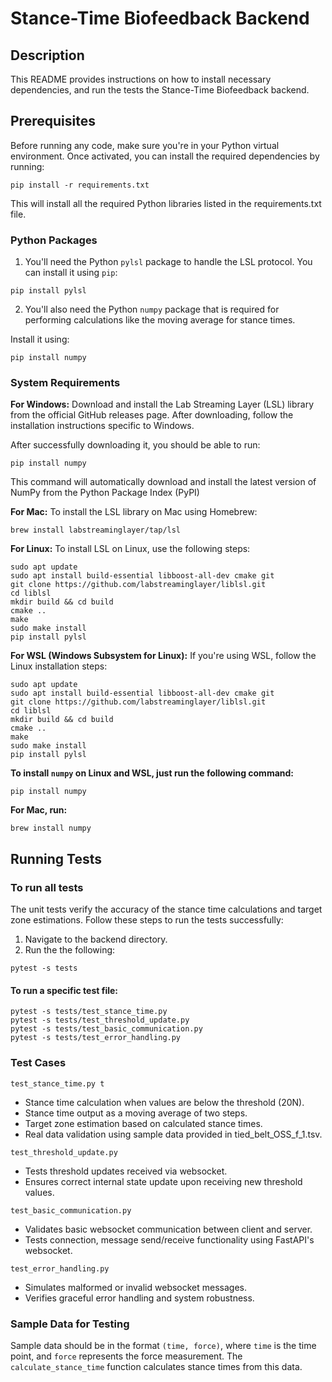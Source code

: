 
# Stance-Time Biofeedback Backend

## Description
This README provides instructions on how to install necessary dependencies, and run the tests the Stance-Time Biofeedback backend. 

## Prerequisites
Before running any code, make sure you're in your Python virtual environment. Once activated, you can install the required dependencies by running:
```
pip install -r requirements.txt
```
This will install all the required Python libraries listed in the requirements.txt file.

### Python Packages
1) You'll need the Python `pylsl` package to handle the LSL protocol. You can install it using `pip`:
```
pip install pylsl
```
2) You'll also need the Python `numpy` package that is required for performing calculations like the moving average for stance times.

Install it using:
```
pip install numpy
```
### System Requirements

**For Windows:**
Download and install the Lab Streaming Layer (LSL) library from the official GitHub releases page.
After downloading, follow the installation instructions specific to Windows. 

After successfully downloading it, you should be able to run: 
```
pip install numpy
```
This command will automatically download and install the latest version of NumPy from the Python Package Index (PyPI)

**For Mac:**
To install the LSL library on Mac using Homebrew:

```
brew install labstreaminglayer/tap/lsl
```
**For Linux:**
To install LSL on Linux, use the following steps:

```
sudo apt update
sudo apt install build-essential libboost-all-dev cmake git
git clone https://github.com/labstreaminglayer/liblsl.git
cd liblsl
mkdir build && cd build
cmake ..
make
sudo make install
pip install pylsl
```

**For WSL (Windows Subsystem for Linux):**
If you're using WSL, follow the Linux installation steps:

```
sudo apt update
sudo apt install build-essential libboost-all-dev cmake git
git clone https://github.com/labstreaminglayer/liblsl.git
cd liblsl
mkdir build && cd build
cmake ..
make
sudo make install
pip install pylsl
```
**To install `numpy` on Linux and WSL, just run the following command:**
```
pip install numpy
```
**For Mac, run:**
```
brew install numpy
```

## Running Tests

### To run all tests
The unit tests verify the accuracy of the stance time calculations and target zone estimations. Follow these steps to run the tests successfully:

1) Navigate to the backend directory.
2) Run the the following:
```
pytest -s tests
```
#### To run a specific test file:
```
pytest -s tests/test_stance_time.py
pytest -s tests/test_threshold_update.py
pytest -s tests/test_basic_communication.py
pytest -s tests/test_error_handling.py
```
### Test Cases
`test_stance_time.py t`

- Stance time calculation when values are below the threshold (20N).
- Stance time output as a moving average of two steps.
- Target zone estimation based on calculated stance times.
- Real data validation using sample data provided in tied_belt_OSS_f_1.tsv.

`test_threshold_update.py`

- Tests threshold updates received via websocket.
- Ensures correct internal state update upon receiving new threshold values.

`test_basic_communication.py`

- Validates basic websocket communication between client and server.
- Tests connection, message send/receive functionality using FastAPI's websocket.

`test_error_handling.py`

- Simulates malformed or invalid websocket messages.
- Verifies graceful error handling and system robustness.

### Sample Data for Testing
Sample data should be in the format `(time, force)`, where `time` is the time point, and `force` represents the force measurement. The `calculate_stance_time` function calculates stance times from this data.
